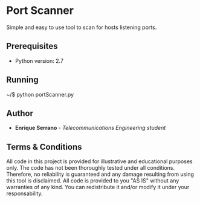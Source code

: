# Port Scanner

Simple and easy to use tool to scan for hosts listening ports.


## Prerequisites

* Python version: 2.7


## Running

 ~/$ python portScanner.py

## Author

* **Enrique Serrano** - *Telecommunications Engineering student*

## Terms & Conditions

All code in this project is provided for illustrative and educational purposes only. The code has not been thoroughly tested under all conditions. Therefore, no reliability is guaranteed and any damage resulting from using this tool is disclaimed. 
All code is provided to you "AS IS" without any warranties of any kind. You can redistribute it and/or modify it under your responsability.
